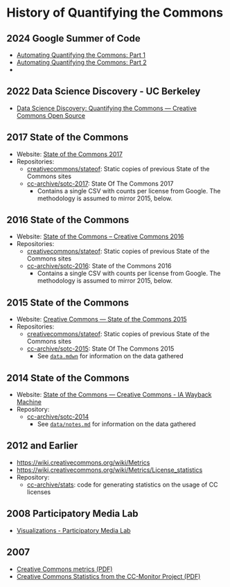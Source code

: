 # History of Quantifying the Commons

[stateof]: https://github.com/creativecommons/stateof

## 2024 Google Summer of Code

- [Automating Quantifying the Commons: Part 1][part1]
- [Automating Quantifying the Commons: Part 2][part2]
- [Documentation]: [doc]

[part1]: https://opensource.creativecommons.org/blog/entries/2024-07-10-automating-quantifying/
[part2]: https://opensource.creativecommons.org/blog/entries/2024-08-22-automating-quantifying/
[doc]: https://unmarred-gym-686.notion.site/Automating-Quantifying-the-Commons-Documentation-441056ae02364d8a9a51d5e820401db5?pvs=74


## 2022 Data Science Discovery - UC Berkeley

- [Data Science Discovery: Quantifying the Commons — Creative Commons Open
  Source][dsdblog]

[dsdblog]: https://opensource.creativecommons.org/blog/entries/2022-12-07-berkeley-quantifying/


## 2017 State of the Commons

- Website: [State of the Commons 2017][state2017]
- Repositories:
  - [creativecommons/stateof][stateof]: Static copies of previous State of the
    Commons sites
  - [cc-archive/sotc-2017][repo-2017]: State Of The Commons 2017
    - Contains a single CSV with counts per license from Google. The
      methodology is assumed to mirror 2015, below.

[state2017]: https://stateof.creativecommons.org/
[repo-2017]: https://github.com/cc-archive/sotc-2017


## 2016 State of the Commons

- Website: [State of the Commons – Creative Commons 2016][state2016]
- Repositories:
  - [creativecommons/stateof][stateof]: Static copies of previous State of the
    Commons sites
  - [cc-archive/sotc-2016][repo-2016]: State of the Commons 2016
    - Contains a single CSV with counts per license from Google. The
      methodology is assumed to mirror 2015, below.

[state2016]: https://stateof.creativecommons.org/2016/
[repo-2016]: https://github.com/cc-archive/sotc-2016


## 2015 State of the Commons

- Website: [Creative Commons — State of the Commons 2015][state2015]
- Repositories:
  - [creativecommons/stateof][stateof]: Static copies of previous State of the
    Commons sites
  - [cc-archive/sotc-2015][repo-2015]: State Of The Commons 2015
    - See [`data.mdwn`][datamdwn] for information on the data gathered

[state2015]: https://stateof.creativecommons.org/2015/
[repo-2015]: https://github.com/cc-archive/sotc-2015
[datamdwn]: https://github.com/cc-archive/sotc-2015/blob/main/data.mdwn


## 2014 State of the Commons

- Website: [State of the Commons — Creative Commons - IA Wayback
  Machine][state2014]
- Repository:
  - [cc-archive/sotc-2014](https://github.com/cc-archive/sotc-2014)
    - See [`data/notes.md`][notes2014] for information on the data gathered

[state2014]: https://web.archive.org/web/20141121162907/https://stateof.creativecommons.org/
[notes2014]: https://github.com/cc-archive/sotc-2014/blob/main/data/notes.md


## 2012 and Earlier

- https://wiki.creativecommons.org/wiki/Metrics
- https://wiki.creativecommons.org/wiki/Metrics/License_statistics
- Repository:
  - [cc-archive/stats][repo-stats]: code for generating statistics on the usage
    of CC licenses

[repo-stats]: https://github.com/cc-archive/stats


## 2008 Participatory Media Lab

- [Visualizations - Participatory Media Lab][pmlviz]

[pmlviz]: http://pml.wikidot.com/visualizations


## 2007

- [Creative Commons metrics (PDF)][cc2007pdf]
- [Creative Commons Statistics from the CC-Monitor Project
  (PDF)][ccmonitor2007pdf]

[cc2007pdf]: https://wiki.creativecommons.org/images/f/f0/Cc-stats-20070614.pdf
[ccmonitor2007pdf]: https://wiki.creativecommons.org/images/7/71/Statistics-from-the-CC-Monitor-project_eng.pdf
